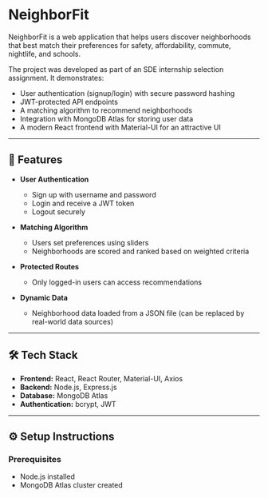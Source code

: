 # NeighborFit

NeighborFit is a web application that helps users discover neighborhoods that best match their preferences for safety, affordability, commute, nightlife, and schools.

The project was developed as part of an SDE internship selection assignment. It demonstrates:

- User authentication (signup/login) with secure password hashing
- JWT-protected API endpoints
- A matching algorithm to recommend neighborhoods
- Integration with MongoDB Atlas for storing user data
- A modern React frontend with Material-UI for an attractive UI

---

## 🚀 Features

- **User Authentication**
  - Sign up with username and password
  - Login and receive a JWT token
  - Logout securely

- **Matching Algorithm**
  - Users set preferences using sliders
  - Neighborhoods are scored and ranked based on weighted criteria

- **Protected Routes**
  - Only logged-in users can access recommendations

- **Dynamic Data**
  - Neighborhood data loaded from a JSON file (can be replaced by real-world data sources)

---

## 🛠 Tech Stack

- **Frontend:** React, React Router, Material-UI, Axios
- **Backend:** Node.js, Express.js
- **Database:** MongoDB Atlas
- **Authentication:** bcrypt, JWT

---

## ⚙️ Setup Instructions

### Prerequisites

- Node.js installed
- MongoDB Atlas cluster created
